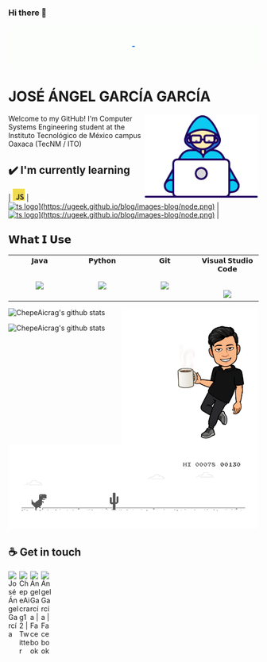### Hi there 👋

<img src="https://github.com/ChepeAicrag/ChepeAicrag/blob/master/assets/hellocoders_rounded.gif?raw=true" align="center" href="https://github.com/ChepeAicrag" alt="Hello Coders" width="625"/> <br>

# JOSÉ ÁNGEL GARCÍA GARCÍA 

<img align='right' src="https://github.com/ChepeAicrag/ChepeAicrag/blob/master/assets/Developer.gif" width="230">

Welcome to my GitHub! I'm Computer Systems Engineering student at the Instituto Tecnológico de México campus Oaxaca (TecNM / ITO)

## ✔️ I'm currently learning

| [<img src="https://raw.githubusercontent.com/github/explore/80688e429a7d4ef2fca1e82350fe8e3517d3494d/topics/javascript/javascript.png" alt="js logo" width="24">](https://developer.mozilla.org/en-US/docs/Web/JavaScript)  | [<img src="https://mirayhazlo.com/wp-content/uploads/2019/07/node-logo.png" alt="ts logo](https://ugeek.github.io/blog/images-blog/node.png)" width="40">](https://nodejs.org/es/) | [<img src="https://www.django-rest-framework.org/img/logo.png" alt="ts logo](https://ugeek.github.io/blog/images-blog/node.png)" width="40">](https://www.django-rest-framework.org/) |

## 𝗪𝗵𝗮𝘁 𝗜 𝗨𝘀𝗲

<table>
  <tbody>
    <tr valign="top">
      <td width="25%" align="center">
        <span>𝗝𝗮𝘃𝗮</span><br><br><br>
        <img height="64px" src="https://cdn.svgporn.com/logos/java.svg">
      </td>
      <td width="25%" align="center">
        <span>𝗣𝘆𝘁𝗵𝗼𝗻</span><br><br><br>
        <img height="64px" src="https://cdn.svgporn.com/logos/python.svg">
      </td>
      <td width="25%" align="center">
        <span>𝗚𝗶𝘁</span><br><br><br>
        <img height="64px" src="https://cdn.svgporn.com/logos/git-icon.svg">
      </td>
      <td width="25%" align="center">
        <span>𝗩𝗶𝘀𝘂𝗮𝗹 𝗦𝘁𝘂𝗱𝗶𝗼 𝗖𝗼𝗱𝗲</span><br><br><br>
        <img height="64px" src="https://cdn.svgporn.com/logos/visual-studio-code.svg">
      </td>
    </tr>
  </tbody>
</table>

<a><img src="https://github.com/ChepeAicrag/ChepeAicrag/blob/master/assets/coffee.png" align="right" height="275" /></a>

![ChepeAicrag's github stats](https://github-readme-stats.vercel.app/api?username=ChepeAicrag&show_icons=true&line_height=30&theme=radical)

![ChepeAicrag's github stats](https://github-readme-stats.vercel.app/api/top-langs/?username=ChepeAicrag&layout=compact&theme=radical)

<img src="https://github.com/ChepeAicrag/ChepeAicrag/blob/master/assets/dino_rounded.gif?raw=true" href="https://github.com/ChepeAicrag" />

## ☕ Get in touch

<a href = "https://www.linkedin.com/in/jos%C3%A9-%C3%A1ngel-garc%C3%ADa-garc%C3%ADa/"><img align="left" alt="José Ángel García" width="22px" src="https://raw.githubusercontent.com/peterthehan/peterthehan/master/assets/linkedin.svg" /></a>

<a href = "https://twitter.com/ChepeAicrag12"><img align="left" alt="ChepeAicrag12 | Twitter" width="22px" src="https://raw.githubusercontent.com/peterthehan/peterthehan/master/assets/twitter.svg" /></a>

<a href = "https://www.instagram.com/chepeaicrag/"><img align="left" alt="Ángel García | Facebook" width="22px" src="https://upload.wikimedia.org/wikipedia/commons/e/e7/Instagram_logo_2016.svg"/></a>

<a href = "https://www.facebook.com/ChepeAicrag.0/"><img align="left" alt="Ángel García | Facebook" width="22px" src="https://raw.githubusercontent.com/peterthehan/peterthehan/master/assets/facebook.svg" /></a>
